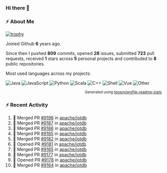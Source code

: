 ### Hi there 👋

### :zap: About Me

[![trophy](https://github-profile-trophy.vercel.app/?username=HTHou&theme=onedark)](https://github.com/ryo-ma/github-profile-trophy)
   
Joined Github **6** years ago.

Since then I pushed **809** commits, opened **28** issues, submitted **723** pull requests, received **1** stars across **5** personal projects and contributed to **8** public repositories.

Most used languages across my projects:

![Java](https://img.shields.io/static/v1?style=flat-square&label=%E2%A0%80&color=555&labelColor=%23b07219&message=Java%EF%B8%B194.4%25)
![JavaScript](https://img.shields.io/static/v1?style=flat-square&label=%E2%A0%80&color=555&labelColor=%23f1e05a&message=JavaScript%EF%B8%B11.4%25)
![Python](https://img.shields.io/static/v1?style=flat-square&label=%E2%A0%80&color=555&labelColor=%233572A5&message=Python%EF%B8%B10.7%25)
![Scala](https://img.shields.io/static/v1?style=flat-square&label=%E2%A0%80&color=555&labelColor=%23c22d40&message=Scala%EF%B8%B10.6%25)
![C++](https://img.shields.io/static/v1?style=flat-square&label=%E2%A0%80&color=555&labelColor=%23f34b7d&message=C%2B%2B%EF%B8%B10.6%25)
![Shell](https://img.shields.io/static/v1?style=flat-square&label=%E2%A0%80&color=555&labelColor=%2389e051&message=Shell%EF%B8%B10.4%25)
![Vue](https://img.shields.io/static/v1?style=flat-square&label=%E2%A0%80&color=555&labelColor=%2341b883&message=Vue%EF%B8%B10.3%25)
![Other](https://img.shields.io/static/v1?style=flat-square&label=%E2%A0%80&color=555&labelColor=%23ededed&message=Other%EF%B8%B11.2%25)

<p align="right"><sub>Generated using <a href="https://github.com/marketplace/actions/profile-readme-stats">teoxoy/profile-readme-stats</a></sub></p>


<!--![](https://github.com/HTHou/HTHou/blob/output/github-contribution-grid-snake.svg)-->

<!--![Haonan Hou's github stats](https://github-readme-stats.vercel.app/api?username=HTHou&count_private=true&show_icons=true&theme=onedark)-->

<!--![Haonan Hou's wakatime stats](https://github-readme-stats.vercel.app/api/wakatime?username=HTHou&layout=compact&theme=onedark)-->

<!--![Top Langs](https://github-readme-stats.vercel.app/api/top-langs/?username=HTHou&theme=onedark&layout=compact)-->

### :zap: Recent Activity
<!--START_SECTION:activity-->
1. 🎉 Merged PR [#9196](https://github.com/apache/iotdb/pull/9196) in [apache/iotdb](https://github.com/apache/iotdb)
2. 🎉 Merged PR [#9187](https://github.com/apache/iotdb/pull/9187) in [apache/iotdb](https://github.com/apache/iotdb)
3. 🎉 Merged PR [#9186](https://github.com/apache/iotdb/pull/9186) in [apache/iotdb](https://github.com/apache/iotdb)
4. 🎉 Merged PR [#9185](https://github.com/apache/iotdb/pull/9185) in [apache/iotdb](https://github.com/apache/iotdb)
5. 🎉 Merged PR [#9182](https://github.com/apache/iotdb/pull/9182) in [apache/iotdb](https://github.com/apache/iotdb)
6. 💪 Opened PR [#9181](https://github.com/apache/iotdb/pull/9181) in [apache/iotdb](https://github.com/apache/iotdb)
7. 🎉 Merged PR [#9165](https://github.com/apache/iotdb/pull/9165) in [apache/iotdb](https://github.com/apache/iotdb)
8. 🎉 Merged PR [#9177](https://github.com/apache/iotdb/pull/9177) in [apache/iotdb](https://github.com/apache/iotdb)
9. 💪 Opened PR [#9178](https://github.com/apache/iotdb/pull/9178) in [apache/iotdb](https://github.com/apache/iotdb)
10. 🎉 Merged PR [#9164](https://github.com/apache/iotdb/pull/9164) in [apache/iotdb](https://github.com/apache/iotdb)
<!--END_SECTION:activity-->

<!--
**HTHou/HTHou** is a ✨ _special_ ✨ repository because its `README.md` (this file) appears on your GitHub profile.

Here are some ideas to get you started:

- 🔭 I’m currently working on ...
- 🌱 I’m currently learning ...
- 👯 I’m looking to collaborate on ...
- 🤔 I’m looking for help with ...
- 💬 Ask me about ...
- 📫 How to reach me: ...
- 😄 Pronouns: ...
- ⚡ Fun fact: ...
-->
